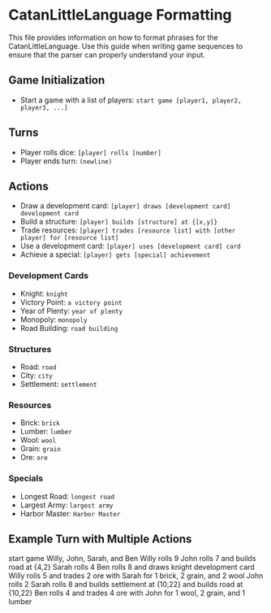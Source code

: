 # CatanLittleLanguage Formatting

This file provides information on how to format phrases for the CatanLittleLanguage. Use this guide when writing game sequences to ensure that the parser can properly understand your input.

## Game Initialization
- Start a game with a list of players: `start game [player1, player2, player3, ...]`

## Turns
- Player rolls dice: `[player] rolls [number]`
- Player ends turn: `(newline)`

## Actions
- Draw a development card: `[player] draws [development card] development card`
- Build a structure: `[player] builds [structure] at {[x,y]}`
- Trade resources: `[player] trades [resource list] with [other player] for [resource list]`
- Use a development card: `[player] uses [development card] card`
- Achieve a special: `[player] gets [special] achievement`

### Development Cards
- Knight: `knight`
- Victory Point: `a victory point`
- Year of Plenty: `year of plenty`
- Monopoly: `monopoly`
- Road Building: `road building`

### Structures
- Road: `road`
- City: `city`
- Settlement: `settlement`

### Resources
- Brick: `brick`
- Lumber: `lumber`
- Wool: `wool`
- Grain: `grain`
- Ore: `ore`

### Specials
- Longest Road: `longest road`
- Largest Army: `largest army`
- Harbor Master: `Harbor Master`

## Example Turn with Multiple Actions
start game Willy, John, Sarah, and Ben
Willy rolls 9
John rolls 7 and builds road at {4,2}
Sarah rolls 4
Ben rolls 8 and draws knight development card
Willy rolls 5 and trades 2 ore with Sarah for 1 brick, 2 grain, and 2 wool
John rolls 2
Sarah rolls 8 and builds settlement at {10,22} and builds road at {10,22}
Ben rolls 4 and trades 4 ore with John for 1 wool, 2 grain, and 1 lumber
